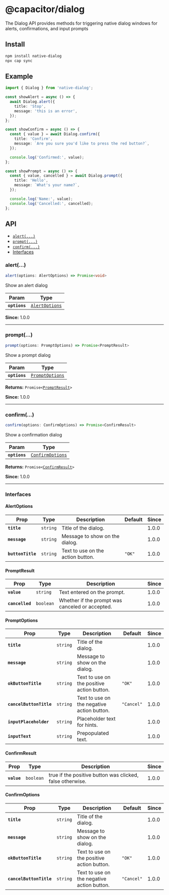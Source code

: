 # @capacitor/dialog

The Dialog API provides methods for triggering native dialog windows for alerts, confirmations, and input prompts

## Install

```bash
npm install native-dialog
npx cap sync
```

## Example

```typescript
import { Dialog } from 'native-dialog';

const showAlert = async () => {
  await Dialog.alert({
    title: 'Stop',
    message: 'this is an error',
  });
};

const showConfirm = async () => {
  const { value } = await Dialog.confirm({
    title: 'Confirm',
    message: `Are you sure you'd like to press the red button?`,
  });

  console.log('Confirmed:', value);
};

const showPrompt = async () => {
  const { value, cancelled } = await Dialog.prompt({
    title: 'Hello',
    message: `What's your name?`,
  });

  console.log('Name:', value);
  console.log('Cancelled:', cancelled);
};
```

## API

<docgen-index>

* [`alert(...)`](#alert)
* [`prompt(...)`](#prompt)
* [`confirm(...)`](#confirm)
* [Interfaces](#interfaces)

</docgen-index>

<docgen-api>
<!--Update the source file JSDoc comments and rerun docgen to update the docs below-->

### alert(...)

```typescript
alert(options: AlertOptions) => Promise<void>
```

Show an alert dialog

| Param         | Type                                                  |
|---------------|-------------------------------------------------------|
| **`options`** | <code><a href="#alertoptions">AlertOptions</a></code> |

**Since:** 1.0.0

--------------------

### prompt(...)

```typescript
prompt(options: PromptOptions) => Promise<PromptResult>
```

Show a prompt dialog

| Param         | Type                                                    |
|---------------|---------------------------------------------------------|
| **`options`** | <code><a href="#promptoptions">PromptOptions</a></code> |

**Returns:** <code>Promise&lt;<a href="#promptresult">PromptResult</a>&gt;</code>

**Since:** 1.0.0

--------------------

### confirm(...)

```typescript
confirm(options: ConfirmOptions) => Promise<ConfirmResult>
```

Show a confirmation dialog

| Param         | Type                                                      |
|---------------|-----------------------------------------------------------|
| **`options`** | <code><a href="#confirmoptions">ConfirmOptions</a></code> |

**Returns:** <code>Promise&lt;<a href="#confirmresult">ConfirmResult</a>&gt;</code>

**Since:** 1.0.0

--------------------

### Interfaces

#### AlertOptions

| Prop              | Type                | Description                       | Default           | Since |
|-------------------|---------------------|-----------------------------------|-------------------|-------|
| **`title`**       | <code>string</code> | Title of the dialog.              |                   | 1.0.0 |
| **`message`**     | <code>string</code> | Message to show on the dialog.    |                   | 1.0.0 |
| **`buttonTitle`** | <code>string</code> | Text to use on the action button. | <code>"OK"</code> | 1.0.0 |

#### PromptResult

| Prop            | Type                 | Description                                     | Since |
|-----------------|----------------------|-------------------------------------------------|-------|
| **`value`**     | <code>string</code>  | Text entered on the prompt.                     | 1.0.0 |
| **`cancelled`** | <code>boolean</code> | Whether if the prompt was canceled or accepted. | 1.0.0 |

#### PromptOptions

| Prop                    | Type                | Description                                | Default               | Since |
|-------------------------|---------------------|--------------------------------------------|-----------------------|-------|
| **`title`**             | <code>string</code> | Title of the dialog.                       |                       | 1.0.0 |
| **`message`**           | <code>string</code> | Message to show on the dialog.             |                       | 1.0.0 |
| **`okButtonTitle`**     | <code>string</code> | Text to use on the positive action button. | <code>"OK"</code>     | 1.0.0 |
| **`cancelButtonTitle`** | <code>string</code> | Text to use on the negative action button. | <code>"Cancel"</code> | 1.0.0 |
| **`inputPlaceholder`**  | <code>string</code> | Placeholder text for hints.                |                       | 1.0.0 |
| **`inputText`**         | <code>string</code> | Prepopulated text.                         |                       | 1.0.0 |

#### ConfirmResult

| Prop        | Type                 | Description                                               | Since |
|-------------|----------------------|-----------------------------------------------------------|-------|
| **`value`** | <code>boolean</code> | true if the positive button was clicked, false otherwise. | 1.0.0 |

#### ConfirmOptions

| Prop                    | Type                | Description                                | Default               | Since |
|-------------------------|---------------------|--------------------------------------------|-----------------------|-------|
| **`title`**             | <code>string</code> | Title of the dialog.                       |                       | 1.0.0 |
| **`message`**           | <code>string</code> | Message to show on the dialog.             |                       | 1.0.0 |
| **`okButtonTitle`**     | <code>string</code> | Text to use on the positive action button. | <code>"OK"</code>     | 1.0.0 |
| **`cancelButtonTitle`** | <code>string</code> | Text to use on the negative action button. | <code>"Cancel"</code> | 1.0.0 |

</docgen-api>
